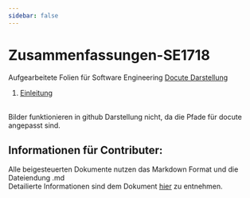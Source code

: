 ```yaml
---
sidebar: false
---
```


# Zusammenfassungen-SE1718
Aufgearbeitete Folien für Software Engineering
[Docute Darstellung]( https://fhbielefeld-ifm-ws1718-sweng1.github.io/Zusammenfassungen-SE1718/)

1. [Einleitung](/vorlesung1/vorlesung1.md)

<br>
Bilder funktionieren in github Darstellung nicht, da die Pfade für docute angepasst sind.

## Informationen für Contributer:
Alle beigesteuerten Dokumente nutzen das Markdown Format und die Dateiendung .md
<br>
Detailierte Informationen sind dem Dokument [hier](/CONTRIBUTING.md) zu entnehmen.

